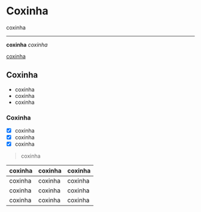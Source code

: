 # Coxinha

coxinha

- ---

**coxinha** *coxinha*

[coxinha](#coxinha)

## Coxinha

- coxinha
- coxinha
- coxinha

### Coxinha

- [x] coxinha
- [x] coxinha
- [x] coxinha

> coxinha

| coxinha | coxinha | coxinha |
| ------- | ------- | ------- |
| coxinha | coxinha | coxinha |
| coxinha | coxinha | coxinha |
| coxinha | coxinha | coxinha |
